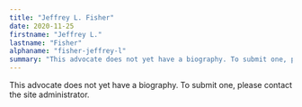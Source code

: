 ```yaml
---
title: "Jeffrey L. Fisher"
date: 2020-11-25
firstname: "Jeffrey L."
lastname: "Fisher"
alphaname: "fisher-jeffrey-l"
summary: "This advocate does not yet have a biography. To submit one, please contact the site administrator."
---
```

This advocate does not yet have a biography. To submit one, please contact the site administrator.

